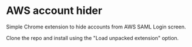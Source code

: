 # AWS account hider
Simple Chrome extension to hide accounts from AWS SAML Login screen.

Clone the repo and install using the "Load unpacked extension" option.


